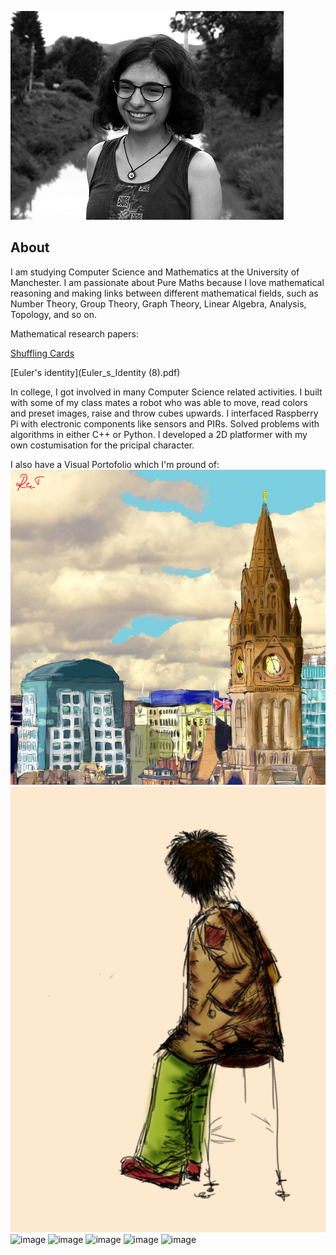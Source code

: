 ![image](DSC_0924.jpg)
## About
I am studying Computer Science and Mathematics at the University of Manchester. I am passionate about Pure Maths because I love mathematical reasoning and making links between different mathematical fields, such as Number Theory, Group Theory, Graph Theory, Linear Algebra, Analysis, Topology, and so on.

Mathematical research papers:

[Shuffling Cards](ExplorationLab-ShufflingCards.pdf)

[Euler's identity](Euler_s_Identity (8).pdf)

In college, I got involved in many Computer Science related activities. I built with some of my class mates a robot who was able to move, read colors and preset images, raise and throw cubes upwards. I interfaced Raspberry Pi with electronic components like sensors and PIRs. Solved problems with algorithms in either C++ or Python. I developed a 2D platformer with my own costumisation for the pricipal character.

I also have a Visual Portofolio which I'm pround of:
![image](manchester.jpg) ![image](boschetarulcolor.jpg) ![image](fg.jpg)
![image](luna.jpg) ![image](dansatoare.jpg)
![image](lolol.jpg) ![image](crima2.jpg)
